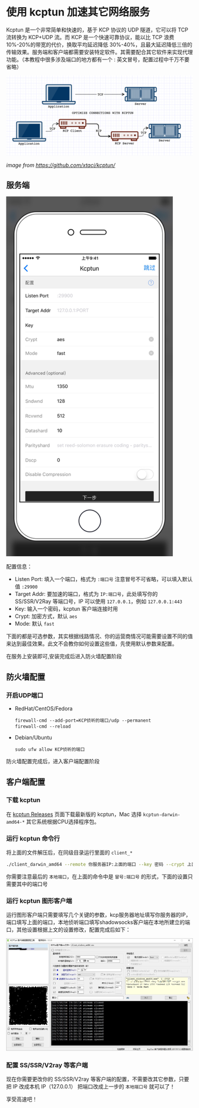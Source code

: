 # 使用 kcptun 加速其它网络服务

Kcptun 是一个非常简单和快速的，基于 KCP 协议的 UDP 隧道，它可以将 TCP 流转换为 KCP+UDP 流。而 KCP 是一个快速可靠协议，能以比 TCP 浪费10%-20%的带宽的代价，换取平均延迟降低 30%-40%，且最大延迟降低三倍的传输效果。服务端和客户端都需要安装特定软件。其需要配合其它软件来实现代理功能。（本教程中很多涉及端口的地方都有一个 : 英文冒号，配置过程中千万不要省略）

<img src="../..//images/kcptun-1.png" style="zoom:100%"/>

*image from https://github.com/xtaci/kcptun/*


## 服务端

<img src="../..//images/kcptun.jpeg" width="450" />


配置信息：
* Listen Port: 填入一个端口，格式为 `:端口号` 注意冒号不可省略，可以填入默认值 `:29900`
* Target Addr: 要加速的端口，格式为 `IP:端口号`，此处填写你的 SS/SSR/V2Ray 等端口号，IP 可以使用 `127.0.0.1`，例如 `127.0.0.1:443`
* Key: 输入一个密码，kcptun 客户端连接时用
* Crypt: 加密方式，默认 `aes`
* Mode: 默认 `fast`

下面的都是可选参数，其实根据线路情况、你的运营商情况可能需要设置不同的值来达到最佳效果。此文不会教你如何设置这些值，先使用默认参数来配置。

在服务上安装即可,安装完成后进入防火墙配置阶段

## 防火墙配置

### 开启UDP端口

- RedHat/CentOS/Fedora
  ```
  firewall-cmd --add-port=KCP侦听的端口/udp --permanent
  firewall-cmd --reload
  ```
- Debian/Ubuntu

  ```
  sudo ufw allow KCP侦听的端口
  ```

防火墙配置完成后，进入客户端配置阶段

## 客户端配置

### 下载 kcptun

在 [kcptun Releases](https://github.com/xtaci/kcptun/releases) 页面下载最新版的 kcptun，Mac 选择 `kcptun-darwin-amd64-*` 其它系统根据CPU选择程序包。


### 运行 kcptun 命令行

将上面的文件解压后，在同级目录运行里面的 `client_*`

```bash
./client_darwin_amd64 --remote 你服务器IP:上面的端口 --key 密码 --crypt 上面的加密 --mode 上面的Mode -l :一个本地端口
```

你需要注意最后的 `本地端口`，在上面的命令中是 `冒号:端口号` 的形式，下面的设置只需要其中的端口号

### 运行 kcptun 图形客户端

运行图形客户端只需要填写几个关键的参数，kcp服务器地址填写你服务器的IP，端口填写上面的端口，本地侦听端口填写shadowsocks客户端在本地所建立的端口，其他设置根据上文的设置修改，配置完成后如下：

<img src="../..//images/kcptun-2.JPG"  align=center/>

### 配置 SS/SSR/V2ray 等客户端

现在你需要更改你的 SS/SSR/V2ray 等客户端的配置，不需要改其它参数，只要把 IP 改成本机 IP（127.0.0.1） 把端口改成上一步的 `本地端口号` 就可以了！


享受高速吧！

